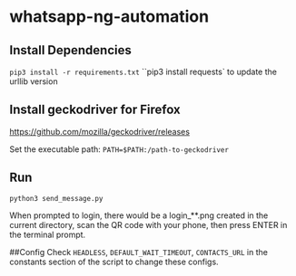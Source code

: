 # whatsapp-ng-automation

## Install Dependencies
`pip3 install -r requirements.txt`
``pip3 install requests` to update the urllib version

## Install geckodriver for Firefox
https://github.com/mozilla/geckodriver/releases

Set the executable path: `PATH=$PATH:/path-to-geckodriver`


## Run
`python3 send_message.py`

When prompted to login, there would be a login_**.png created in the current directory, scan the QR code with your phone, then press ENTER in the terminal prompt.

##Config
Check `HEADLESS`, `DEFAULT_WAIT_TIMEOUT`, `CONTACTS_URL` in the constants section of the script to change these configs.

